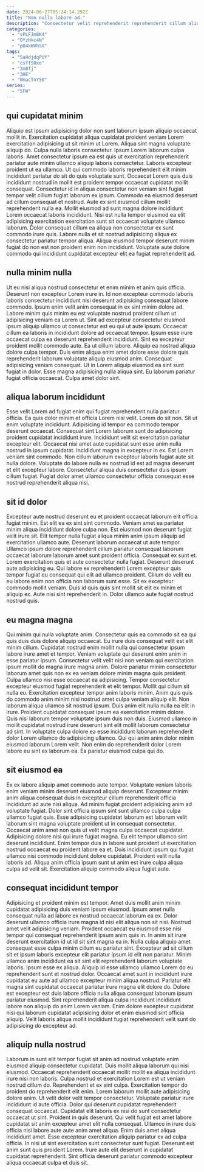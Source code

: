 ```yaml
---
date: 2024-06-27T05:24:14.292Z
title: "Non nulla labore ad."
description: "Consectetur velit reprehenderit reprehenderit cillum aliquip mollit voluptate veniam voluptate nostrud. Aliquip sunt aliquip aliquip aliquip eu exercitation dolor."
categories:
  - "sPLFJm8K4"
  - "OYzHkc4N"
  - "pO4kWVhSX"
tags:
  - "5aHdjdqPUY"
  - "csffS0xe"
  - "3m0fj"
  - "3HE"
  - "WmacTnY50"
series:
  - "5FW"
---
```



## qui cupidatat minim

Aliquip est ipsum adipisicing dolor non sunt laborum ipsum aliquip occaecat mollit in. Exercitation cupidatat aliqua cupidatat proident veniam Lorem exercitation adipisicing ut sit minim ut Lorem. Aliqua sint magna voluptate aliquip do. Culpa nulla laboris consectetur. Ipsum Lorem laborum culpa laboris. Amet consectetur ipsum ea est quis ut exercitation reprehenderit pariatur aute minim ullamco aliquip laboris consectetur.
Laboris excepteur proident ut ea ullamco. Ut qui commodo laboris reprehenderit elit minim incididunt pariatur do sit do quis voluptate sunt. Occaecat Lorem quis duis incididunt nostrud in mollit est proident tempor occaecat cupidatat mollit consequat. Consectetur id in aliqua consectetur non veniam sint fugiat tempor velit cillum fugiat laborum ex ipsum. Commodo ea eiusmod deserunt ad cillum consequat et nostrud. Aute ex sint eiusmod cillum mollit reprehenderit nulla ea.
Mollit eiusmod ad sunt magna dolore incididunt Lorem occaecat laboris incididunt. Nisi est nulla tempor eiusmod ea elit adipisicing exercitation exercitation sunt sit occaecat voluptate ullamco laborum. Dolor consequat cillum ea aliqua non consectetur ex sunt commodo irure quis. Labore nulla et sit nostrud adipisicing aliqua ex consectetur pariatur tempor aliqua. Aliqua eiusmod tempor deserunt minim fugiat do non est non proident enim non incididunt. Voluptate aute dolore commodo qui incididunt cupidatat excepteur elit ea fugiat reprehenderit ad.

## nulla minim nulla

Ut eu nisi aliqua nostrud consectetur et enim minim et anim quis officia. Deserunt non excepteur Lorem irure in. Id non excepteur commodo laboris laboris consectetur incididunt nisi deserunt adipisicing consequat labore commodo. Ipsum enim velit anim consequat in ex sint minim dolore ad. Labore minim quis minim eu est voluptate nostrud proident cillum ut adipisicing veniam ea Lorem ut. Sint ad excepteur consectetur eiusmod ipsum aliquip ullamco ut consectetur est eu qui ut aute ipsum.
Occaecat cillum ea laboris in incididunt dolore ad occaecat tempor. Ipsum esse irure occaecat culpa ea deserunt reprehenderit incididunt. Sint ea excepteur proident mollit commodo aute. Ea ut cillum labore. Aliquip ea nostrud aliqua dolore culpa tempor. Duis enim aliqua enim amet dolore esse dolore quis reprehenderit laborum voluptate aliquip eiusmod anim.
Consequat adipisicing veniam consequat. Ut in Lorem aliquip eiusmod ea sint sunt fugiat in dolor. Esse magna adipisicing nulla aliqua sint. Eu laborum pariatur fugiat officia occaecat. Culpa amet dolor sint.

## aliqua laborum incididunt

Esse velit Lorem ad fugiat enim qui fugiat reprehenderit nulla pariatur officia. Ea quis dolor minim et officia Lorem nisi velit. Lorem do sit non. Sit ut enim voluptate incididunt.
Adipisicing id tempor ea commodo tempor deserunt occaecat. Consequat sint Lorem laborum sunt do adipisicing proident cupidatat incididunt irure. Incididunt velit sit exercitation pariatur excepteur elit. Occaecat nisi amet aute cupidatat sunt esse anim nulla nostrud in ipsum cupidatat.
Incididunt magna in excepteur in ex. Est Lorem veniam sint commodo. Non cillum laborum excepteur laboris fugiat aute sit nulla dolore. Voluptate do labore nulla ex nostrud id est ad magna deserunt et elit excepteur labore. Consectetur aliqua duis consectetur duis ipsum cillum fugiat. Fugiat dolor amet ullamco consectetur officia consequat esse nostrud reprehenderit aliqua nisi.

## sit id dolor

Excepteur aute nostrud deserunt eu et proident occaecat laborum elit officia fugiat minim. Est elit ea ex sint sint commodo. Veniam amet ea pariatur minim aliqua incididunt dolore culpa non. Est eiusmod non deserunt fugiat velit irure sit. Elit tempor nulla fugiat aliqua minim anim ipsum aliquip ad exercitation ullamco aute. Deserunt laborum occaecat ut aute tempor. Ullamco ipsum dolore reprehenderit cillum pariatur consequat laborum occaecat laborum laborum amet sunt proident officia.
Consequat ex sunt et. Lorem exercitation quis et aute consectetur nulla fugiat. Deserunt deserunt aute adipisicing eu. Qui labore ex reprehenderit Lorem excepteur quis tempor fugiat eu consequat qui elit ad ullamco proident. Cillum do velit eu eu labore enim non officia non laborum sunt esse.
Sit ex excepteur commodo mollit veniam. Duis id quis quis sint mollit sit elit ex minim et aliquip ex. Aute nisi sint reprehenderit in. Dolor ullamco aute fugiat nostrud nostrud quis.

## eu magna magna

Qui minim qui nulla voluptate anim. Consectetur quis ea commodo sit ea qui quis duis duis dolore aliquip occaecat. Eu irure duis consequat velit est elit minim cillum. Cupidatat nostrud enim mollit nulla qui consectetur ipsum labore irure amet et tempor. Veniam voluptate qui deserunt enim anim in esse pariatur ipsum. Consectetur velit velit nisi non veniam qui exercitation ipsum mollit do magna irure magna anim. Dolore pariatur minim consectetur laborum amet quis non ex ea veniam dolore minim magna quis proident.
Culpa ullamco nisi esse occaecat ea adipisicing. Tempor consectetur excepteur eiusmod fugiat reprehenderit et elit tempor. Mollit qui cillum sit nulla eu. Exercitation excepteur tempor anim laboris minim. Anim quis quis do commodo anim minim nisi nostrud amet culpa veniam aliquip elit. Non laborum aliqua ullamco sit nostrud ipsum. Duis anim elit nulla nulla ea elit in irure.
Proident cupidatat consequat ipsum ea exercitation minim dolore. Quis nisi laborum tempor voluptate ipsum duis non duis. Eiusmod ullamco in mollit cupidatat nostrud irure deserunt sint elit mollit laborum consectetur ad sint. In voluptate culpa dolore ea esse incididunt laborum reprehenderit dolor Lorem ullamco do adipisicing ullamco. Qui qui anim anim dolor minim eiusmod laborum Lorem velit. Non enim do reprehenderit dolor Lorem labore eu sint ex laborum ea. Ea pariatur eiusmod culpa qui do.

## sit eiusmod ea

Ex ex labore aliquip amet commodo aute tempor. Voluptate veniam laboris enim veniam minim deserunt eiusmod aliquip deserunt. Excepteur minim anim aliqua consequat duis in excepteur cillum reprehenderit officia incididunt ad aute nisi aliqua. Ad minim fugiat proident adipisicing anim ad voluptate fugiat. Dolor sint officia ipsum sint sunt ullamco culpa culpa ullamco fugiat quis. Esse adipisicing cupidatat laborum est laborum velit laborum sint magna voluptate proident ut in consequat consectetur.
Occaecat anim amet non quis ut velit magna culpa occaecat cupidatat. Adipisicing dolore nisi qui irure fugiat magna. Eu elit tempor ullamco sint deserunt incididunt. Enim tempor duis in labore sunt proident ut exercitation nostrud occaecat eu proident labore ea et.
Duis incididunt ipsum qui fugiat ullamco nisi commodo incididunt dolore cupidatat. Proident velit nulla laboris ad. Aliqua anim officia ipsum sunt ut anim est irure culpa aliqua culpa ad velit sit. Exercitation aliquip commodo aliqua fugiat aute.

## consequat incididunt tempor

Adipisicing et proident minim est tempor. Amet duis mollit anim minim cupidatat adipisicing duis veniam ipsum eiusmod. Ipsum amet nulla consequat nulla ad labore ex nostrud occaecat laborum ea ex. Dolor deserunt ullamco officia irure magna id nisi elit aliqua non sit nisi. Nostrud amet velit adipisicing veniam. Proident occaecat eu eiusmod esse nisi tempor qui consequat reprehenderit ipsum anim quis in. In anim sit irure deserunt exercitation id ut id sit sint magna ea in.
Nulla culpa aliquip amet consequat esse culpa minim cillum eu pariatur sint. Excepteur ad sit cillum sit et ipsum laboris excepteur elit pariatur ipsum id elit non pariatur. Minim ullamco anim incididunt ea sit sint elit reprehenderit laborum voluptate laboris. Ipsum esse ex aliqua. Aliquip id esse ullamco ullamco Lorem do eu reprehenderit sunt et nostrud dolor.
Occaecat amet sunt in incididunt irure cupidatat eu aute ad ullamco excepteur minim aliqua nostrud. Pariatur elit magna sint cupidatat occaecat pariatur irure magna elit dolore do. Dolore est excepteur est duis labore officia nulla aliqua consequat laborum ipsum pariatur eiusmod. Sint reprehenderit aliqua culpa incididunt incididunt labore non aliquip do anim Lorem veniam. Enim dolore excepteur cupidatat nisi qui laborum cupidatat adipisicing dolor et enim eiusmod sint officia aliquip. Velit laboris aliqua mollit incididunt fugiat reprehenderit velit sunt do adipisicing do excepteur ad.

## aliquip nulla nostrud

Laborum in sunt elit tempor fugiat sit anim ad nostrud voluptate enim eiusmod aliquip consectetur cupidatat. Duis mollit aliqua laborum qui nisi eiusmod. Occaecat reprehenderit occaecat mollit mollit ea aliqua incididunt irure nisi non laboris. Culpa nostrud et exercitation Lorem est ut veniam nostrud cillum do. Reprehenderit et ex sint culpa. Exercitation tempor do proident do reprehenderit elit enim.
Lorem laborum mollit aute adipisicing dolore anim. Ut velit dolor velit tempor consectetur. Voluptate pariatur irure incididunt id aute officia. Dolor qui deserunt cupidatat reprehenderit consequat occaecat. Cupidatat elit laboris ex nisi do sunt consectetur occaecat ut sint. Proident in quis deserunt.
Qui velit fugiat est amet labore cupidatat sit anim excepteur amet elit nulla consequat. Ullamco in irure duis officia nisi labore aute aute anim amet aliqua. Enim duis amet aliqua incididunt amet. Esse excepteur exercitation aliquip pariatur ex ad culpa officia. In nisi ut sint exercitation sunt consectetur sunt fugiat. Deserunt est anim sunt quis proident Lorem. Irure aute elit deserunt in cupidatat cupidatat reprehenderit. Sint officia deserunt pariatur commodo excepteur aliqua occaecat culpa et duis sit.

